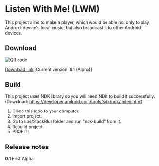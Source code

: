 Listen With Me! (LWM)
===
This project aims to make a player, which would be able not only to play Android-device's local music, but also broadcast it to other Android-devices.

Download
--
![QR code](https://dl.dropboxusercontent.com/u/9689938/qrcode_lwm.png "Download link QR code")

[Download link](https://dl.dropboxusercontent.com/u/9689938/GeekHub/Release/LWM.apk) [Current version: 0.1 (Alpha)]

Build
--
This project uses NDK library so you will need NDK to build it successfully. (Download: https://developer.android.com/tools/sdk/ndk/index.html)

1. Clone this repo to your computer.
2. Import project.
3. Go to libs/StackBlur folder and run "ndk-build" from it.
4. Rebuild project.
5. PROFIT!

Release notes
--
**0.1** First Alpha
